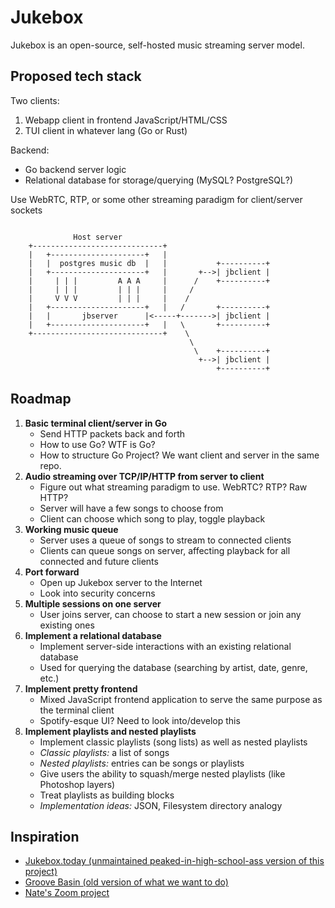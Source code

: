 # Jukebox
Jukebox is an open-source, self-hosted music streaming server model.

## Proposed tech stack
Two clients:
1. Webapp client in frontend JavaScript/HTML/CSS
2. TUI client in whatever lang (Go or Rust)

Backend:
- Go backend server logic
- Relational database for storage/querying (MySQL? PostgreSQL?)

Use WebRTC, RTP, or some other streaming paradigm for client/server sockets

```

              Host server          
    +-----------------------------+
    |   +---------------------+   |
    |   |  postgres music db  |   |           +----------+
    |   +---------------------+   |       +-->| jbclient |
    |     | | |         A A A     |      /    +----------+
    |     | | |         | | |     |     / 
    |     V V V         | | |     |    /
    |   +---------------------+   |   /       +----------+
    |   |       jbserver      |<-----+------->| jbclient |
    |   +---------------------+   |   \       +----------+
    +-----------------------------+    \
                                        \ 
                                         \    +----------+
                                          +-->| jbclient |
                                              +----------+

```

## Roadmap                                    
1. **Basic terminal client/server in Go**
    - Send HTTP packets back and forth
    - How to use Go? WTF is Go? 
    - How to structure Go Project? We want client and server in the same repo.
2. **Audio streaming over TCP/IP/HTTP from server to client**
    - Figure out what streaming paradigm to use. WebRTC? RTP? Raw HTTP?
    - Server will have a few songs to choose from 
    - Client can choose which song to play, toggle playback
3. **Working music queue** 
    - Server uses a queue of songs to stream to connected clients
    - Clients can queue songs on server, affecting playback for all connected and future clients
4. **Port forward**
    - Open up Jukebox server to the Internet
    - Look into security concerns
5. **Multiple sessions on one server** 
    - User joins server, can choose to start a new session or join any existing ones
6. **Implement a relational database**
    - Implement server-side interactions with an existing relational database 
    - Used for querying the database (searching by artist, date, genre, etc.) 
7. **Implement pretty frontend**
    - Mixed JavaScript frontend application to serve the same purpose as the terminal client
    - Spotify-esque UI? Need to look into/develop this
8. **Implement playlists and nested playlists**
    - Implement classic playlists (song lists) as well as nested playlists 
    - *Classic playlists:* a list of songs 
    - *Nested playlists:* entries can be songs or playlists 
    - Give users the ability to squash/merge nested playlists (like Photoshop layers)
    - Treat playlists as building blocks
    - *Implementation ideas:* JSON, Filesystem directory analogy 

## Inspiration
- [Jukebox.today (unmaintained peaked-in-high-school-ass version of this project)](http://jukebox.today)
- [Groove Basin (old version of what we want to do)](https://github.com/andrewrk/groovebasin)
- [Nate's Zoom project](./res/proj3_report.pdf)
